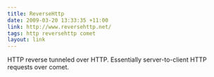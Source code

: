 ```yaml
---
title: ReverseHttp
date: 2009-03-20 13:33:35 +11:00
link: http://www.reversehttp.net/
tags: http reversehttp comet
layout: link
---
```

HTTP reverse tunneled over HTTP. Essentially server-to-client HTTP requests over comet.
